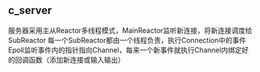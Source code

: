 ## c_server

服务器采用主从Reactor多线程模式，MainReactor监听新连接，将新连接调度给SubReactor
每一个SubReactor都由一个线程负责，执行Connection中的事件
Epoll监听事件内的指针指向Channel，每来一个新事件就执行Channel内绑定好的回调函数（添加新连接或输入输出）